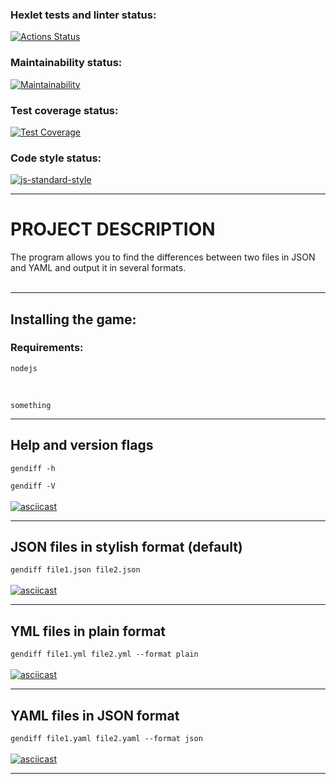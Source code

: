 ### Hexlet tests and linter status:
[![Actions Status](https://github.com/dapauls/frontend-project-46/workflows/hexlet-check/badge.svg)](https://github.com/dapauls/frontend-project-46/actions)

### Maintainability status:
[![Maintainability](https://api.codeclimate.com/v1/badges/faa828029aa1aa74545a/maintainability)](https://codeclimate.com/github/dapauls/frontend-project-46/maintainability)

### Test coverage status:
[![Test Coverage](https://api.codeclimate.com/v1/badges/faa828029aa1aa74545a/test_coverage)](https://codeclimate.com/github/dapauls/frontend-project-46/test_coverage)

### Code style status:
[![js-standard-style](https://img.shields.io/badge/code%20style-standard-brightgreen.svg)](http://standardjs.com)

----------------------------------

# PROJECT DESCRIPTION
The program allows you to find the differences between two files in JSON and YAML and output it in several formats.
<br/>
<br/>

---

## Installing the game:
### Requirements: 
`nodejs`

<br/>

```
something
```
----------------------------------

## Help and version flags
`gendiff -h`
<br/>

`gendiff -V`
<br/>
<br/>
[![asciicast](https://asciinema.org/a/iQcxF7CHVtkucUnFlRjxQ3XIc.svg)](https://asciinema.org/a/iQcxF7CHVtkucUnFlRjxQ3XIc)

------------------------------------

## JSON files in stylish format (default)
`gendiff file1.json file2.json`
<br/>
<br/>
[![asciicast](https://asciinema.org/a/2JEODeKuLORj6EOssC2jXwdIZ.svg)](https://asciinema.org/a/2JEODeKuLORj6EOssC2jXwdIZ)

-------------------------------------

## YML files in plain format
`gendiff file1.yml file2.yml --format plain`
<br/>
<br/>
[![asciicast](https://asciinema.org/a/AwSctjJu080QmkMOFWgn3RlcP.svg)](https://asciinema.org/a/AwSctjJu080QmkMOFWgn3RlcP)

---------------------------------------

## YAML files in JSON format
`gendiff file1.yaml file2.yaml --format json`
<br/>
<br/>
[![asciicast](https://asciinema.org/a/0F80vEUUXVeKIYheoWRyWFZR5.svg)](https://asciinema.org/a/0F80vEUUXVeKIYheoWRyWFZR5)

----------------------------------------


